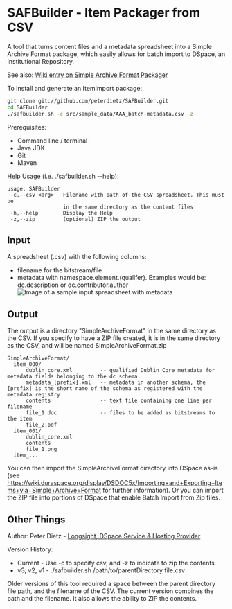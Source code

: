 # SAFBuilder - Item Packager from CSV

A tool that turns content files and a metadata spreadsheet into a Simple Archive Format package, which easily allows for batch import to DSpace, an Institutional Repository.

See also: [Wiki entry on Simple Archive Format Packager](https://wiki.duraspace.org/display/DSPACE/Simple+Archive+Format+Packager "Simple Archive Format Package wiki entry")

To Install and generate an ItemImport package:

```bash
git clone git://github.com/peterdietz/SAFBuilder.git
cd SAFBuilder
./safbuilder.sh -c src/sample_data/AAA_batch-metadata.csv -z
```

Prerequisites:

 * Command line / terminal
 * Java JDK
 * Git
 * Maven

Help Usage (i.e. ./safbuilder.sh --help):

```
usage: SAFBuilder   
 -c,--csv <arg>   Filename with path of the CSV spreadsheet. This must be
                  in the same directory as the content files
 -h,--help        Display the Help
 -z,--zip         (optional) ZIP the output
 ```


Input
-----
A spreadsheet (.csv) with the following columns:
* filename for the bitstream/file
* metadata with namespace.element.(qualifer). Examples would be: dc.description or dc.contributor.author
![Image of a sample input spreadsheet with metadata](https://wiki.duraspace.org/download/attachments/20809267/metadata-spreadsheet.png?version=1&modificationDate=1276806916424 "sample spreadsheet with metadata")


Output
------
The output is a directory "SimpleArchiveFormat" in the same directory as the CSV. If you specify to have a ZIP file created, it is in the same directory as the CSV, and will be named SimpleArchiveFormat.zip
```
SimpleArchiveFormat/
  item_000/
      dublin_core.xml         -- qualified Dublin Core metadata for metadata fields belonging to the dc schema
      metadata_[prefix].xml   -- metadata in another schema, the [prefix] is the short name of the schema as registered with the metadata registry
      contents                -- text file containing one line per filename
      file_1.doc              -- files to be added as bitstreams to the item
      file_2.pdf
  item_001/
      dublin_core.xml
      contents
      file_1.png
  item_...
```

You can then import the SimpleArchiveFormat directory into DSpace as-is (see https://wiki.duraspace.org/display/DSDOC5x/Importing+and+Exporting+Items+via+Simple+Archive+Format for further information). Or you can import the ZIP file into portions of DSpace that enable Batch Import from Zip files.


Other Things
-----

Author: Peter Dietz - [Longsight, DSpace Service & Hosting Provider](http://longsight.com)

Version History:

* Current - Use -c to specify csv, and -z to indicate to zip the contents
* v3, v2, v1 - ./safbuilder.sh /path/to/parentDirectory file.csv

Older versions of this tool required a space between the parent directory file path, and the filename of the CSV. The current version combines the path and the filename. It also allows the ability to ZIP the contents.
